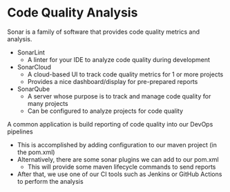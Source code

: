 # Code Quality Analysis

Sonar is a family of software that provides code quality metrics and analysis.

- SonarLint
  - A linter for your IDE to analyze code quality during development
- SonarCloud
  - A cloud-based UI to track code quality metrics for 1 or more projects
  - Provides a nice dashboard/display for pre-prepared reports
- SonarQube
  - A server whose purpose is to track and manage code quality for many projects
  - Can be configured to analyze projects for code quality

A common application is build reporting of code quality into our DevOps pipelines
  - This is accomplished by adding configuration to our maven project (in the pom.xml)
  - Alternatively, there are some sonar plugins we can add to our pom.xml
    - This will provide some maven lifecycle commands to send reports
  - After that, we use one of our CI tools such as Jenkins or GitHub Actions to perform the analysis
